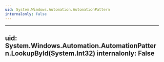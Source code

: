 ```yaml
---
uid: System.Windows.Automation.AutomationPattern
internalonly: False
---
```


---
uid: System.Windows.Automation.AutomationPattern.LookupById(System.Int32)
internalonly: False
---
